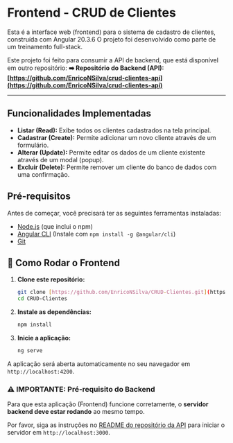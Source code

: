 # Frontend - CRUD de Clientes

Esta é a interface web (frontend) para o sistema de cadastro de clientes, construída com Angular 20.3.6 O projeto foi desenvolvido como parte de um treinamento full-stack.

Este projeto foi feito para consumir a API de backend, que está disponível em outro repositório:
**➡️ Repositório do Backend (API): [https://github.com/EnricoNSilva/crud-clientes-api](https://github.com/EnricoNSilva/crud-clientes-api)**

---

## Funcionalidades Implementadas

* **Listar (Read):** Exibe todos os clientes cadastrados na tela principal.
* **Cadastrar (Create):** Permite adicionar um novo cliente através de um formulário.
* **Alterar (Update):** Permite editar os dados de um cliente existente através de um modal (popup).
* **Excluir (Delete):** Permite remover um cliente do banco de dados com uma confirmação.

## Pré-requisitos

Antes de começar, você precisará ter as seguintes ferramentas instaladas:
* [Node.js](https://nodejs.org/) (que inclui o npm)
* [Angular CLI](https://angular.io/cli) (Instale com `npm install -g @angular/cli`)
* [Git](https://git-scm.com/)

## 🚀 Como Rodar o Frontend

1.  **Clone este repositório:**
    ```bash
    git clone [https://github.com/EnricoNSilva/CRUD-Clientes.git](https://github.com/EnricoNSilva/CRUD-Clientes.git)
    cd CRUD-Clientes
    ```

2.  **Instale as dependências:**
    ```bash
    npm install
    ```

3.  **Inicie a aplicação:**
    ```bash
    ng serve
    ```

A aplicação será aberta automaticamente no seu navegador em `http://localhost:4200`.

### ⚠️ **IMPORTANTE: Pré-requisito do Backend**

Para que esta aplicação (Frontend) funcione corretamente, o **servidor backend deve estar rodando** ao mesmo tempo.

Por favor, siga as instruções no [README do repositório da API](https://github.com/EnricoNSilva/crud-clientes-api) para iniciar o servidor em `http://localhost:3000`.